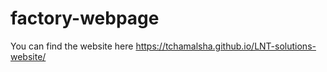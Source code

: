 # factory-webpage

You can find the website here https://tchamalsha.github.io/LNT-solutions-website/ 

